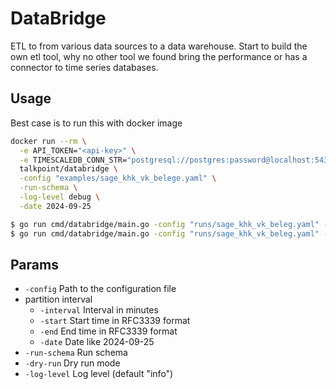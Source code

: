 # DataBridge

ETL to from various data sources to a data warehouse. Start to build the own etl tool, why no other tool we found bring the performance or has a connector to time series databases.

## Usage

Best case is to run this with docker image

```sh
docker run --rm \
  -e API_TOKEN="<api-key>" \
  -e TIMESCALEDB_CONN_STR="postgresql://postgres:password@localhost:5432/postgres" \
  talkpoint/databridge \
  -config "examples/sage_khk_vk_belege.yaml" \
  -run-schema \
  -log-level debug \
  -date 2024-09-25
```

```sh
$ go run cmd/databridge/main.go -config "runs/sage_khk_vk_beleg.yaml" -start "2024-09-25T00:00:00Z" -end "2024-09-25T23:59:59Z"
$ go run cmd/databridge/main.go -config "runs/sage_khk_vk_beleg.yaml" -interval 30m
```

## Params

- `-config` Path to the configuration file
- partition interval
    - `-interval` Interval in minutes
    - `-start` Start time in RFC3339 format
    - `-end` End time in RFC3339 format
    - `-date` Date like 2024-09-25
- `-run-schema` Run schema
- `-dry-run` Dry run mode
- `-log-level` Log level (default "info")